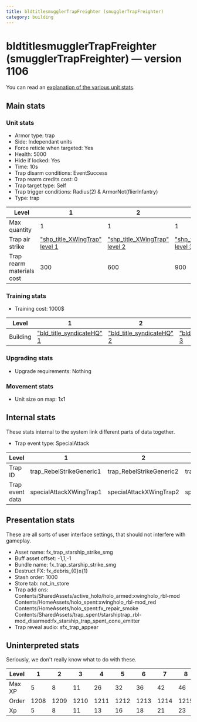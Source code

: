 ```yaml
---
title: bldtitlesmugglerTrapFreighter (smugglerTrapFreighter)
category: building
---
```


# bldtitlesmugglerTrapFreighter (smugglerTrapFreighter) — version 1106

You can read an [explanation  of the various unit stats](unitexplained.md).

## Main stats

### Unit stats

  * Armor type: trap
  * Side: Independant units
  * Force reticle when targeted: Yes
  * Health: 5000
  * Hide if locked: Yes
  * Time: 10s
  * Trap disarm conditions: EventSuccess
  * Trap rearm credits cost: 0
  * Trap target type: Self
  * Trap trigger conditions: Radius(2) & ArmorNot(flierInfantry)
  * Type: trap

|Level                    |1                                              |2                                              |3                                              |4                                              |5                                              |6                                              |7                                              |8                                              |9                                              |10                                              |
|-------------------------|-----------------------------------------------|-----------------------------------------------|-----------------------------------------------|-----------------------------------------------|-----------------------------------------------|-----------------------------------------------|-----------------------------------------------|-----------------------------------------------|-----------------------------------------------|------------------------------------------------|
|Max quantity             |1                                              |1                                              |1                                              |2                                              |2                                              |2                                              |2                                              |2                                              |2                                              |2                                               |
|Trap air strike          |["shp_title_XWingTrap" level 1](XWingTrap.html)|["shp_title_XWingTrap" level 2](XWingTrap.html)|["shp_title_XWingTrap" level 3](XWingTrap.html)|["shp_title_XWingTrap" level 4](XWingTrap.html)|["shp_title_XWingTrap" level 5](XWingTrap.html)|["shp_title_XWingTrap" level 6](XWingTrap.html)|["shp_title_XWingTrap" level 7](XWingTrap.html)|["shp_title_XWingTrap" level 8](XWingTrap.html)|["shp_title_XWingTrap" level 9](XWingTrap.html)|["shp_title_XWingTrap" level 10](XWingTrap.html)|
|Trap rearm materials cost|300                                            |600                                            |900                                            |1200                                           |1800                                           |2000                                           |2700                                           |3000                                           |3500                                           |6000                                            |


### Training stats

  * Training cost: 1000$

|Level   |1                                            |2                                            |3                                            |4                                            |5                                            |6                                            |7                                            |8                                            |9                                            |10                                            |
|--------|---------------------------------------------|---------------------------------------------|---------------------------------------------|---------------------------------------------|---------------------------------------------|---------------------------------------------|---------------------------------------------|---------------------------------------------|---------------------------------------------|----------------------------------------------|
|Building|["bld_title_syndicateHQ" 1](syndicateHQ.html)|["bld_title_syndicateHQ" 2](syndicateHQ.html)|["bld_title_syndicateHQ" 3](syndicateHQ.html)|["bld_title_syndicateHQ" 4](syndicateHQ.html)|["bld_title_syndicateHQ" 5](syndicateHQ.html)|["bld_title_syndicateHQ" 6](syndicateHQ.html)|["bld_title_syndicateHQ" 7](syndicateHQ.html)|["bld_title_syndicateHQ" 8](syndicateHQ.html)|["bld_title_syndicateHQ" 9](syndicateHQ.html)|["bld_title_syndicateHQ" 10](syndicateHQ.html)|


### Upgrading stats

  * Upgrade requirements: Nothing

### Movement stats

  * Unit size on map: 1x1

## Internal stats

These stats internal to the system link different parts of data together.

  * Trap event type: SpecialAttack

|Level          |1                       |2                       |3                       |4                       |5                       |6                       |7                       |8                       |9                       |10                       |
|---------------|------------------------|------------------------|------------------------|------------------------|------------------------|------------------------|------------------------|------------------------|------------------------|-------------------------|
|Trap ID        |trap_RebelStrikeGeneric1|trap_RebelStrikeGeneric2|trap_RebelStrikeGeneric3|trap_RebelStrikeGeneric4|trap_RebelStrikeGeneric5|trap_RebelStrikeGeneric6|trap_RebelStrikeGeneric7|trap_RebelStrikeGeneric8|trap_RebelStrikeGeneric9|trap_RebelStrikeGeneric10|
|Trap event data|specialAttackXWingTrap1 |specialAttackXWingTrap2 |specialAttackXWingTrap3 |specialAttackXWingTrap4 |specialAttackXWingTrap5 |specialAttackXWingTrap6 |specialAttackXWingTrap7 |specialAttackXWingTrap8 |specialAttackXWingTrap9 |specialAttackXWingTrap10 |


## Presentation stats

These are all sorts of user interface settings, that should not interfere with gameplay.

  * Asset name: fx_trap_starship_strike_smg
  * Buff asset offset: -1,1,-1
  * Bundle name: fx_trap_starship_strike_smg
  * Destruct FX: fx_debris_{0}x{1}
  * Stash order: 1000
  * Store tab: not_in_store
  * Trap add ons: Contents/SharedAssets/active_holo/holo_armed:xwingholo_rbl-mod Contents/HomeAssets/holo_spent:xwingholo_rbl-mod_red Contents/HomeAssets/holo_spent:fx_repair_smoke Contents/SharedAssets/trap_spent/starshiptrap_rbl-mod_disarmed:fx_starship_trap_spent_cone_emitter
  * Trap reveal audio: sfx_trap_appear

## Uninterpreted stats

Seriously, we don't really know what to do with these.

|Level |1   |2   |3   |4   |5   |6   |7   |8   |9   |10  |
|------|----|----|----|----|----|----|----|----|----|----|
|Max XP|5   |8   |11  |26  |32  |36  |42  |46  |52  |56  |
|Order |1208|1209|1210|1211|1212|1213|1214|1215|1216|1217|
|Xp    |5   |8   |11  |13  |16  |18  |21  |23  |26  |28  |


